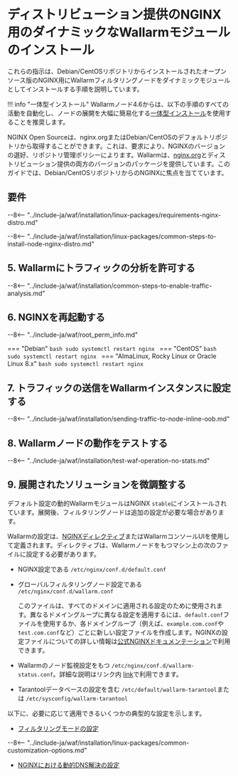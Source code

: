 [img-wl-console-users]:             ../../images/check-user-no-2fa.png
[wallarm-status-instr]:             ../../admin-en/configure-statistics-service.md
[memory-instr]:                     ../../admin-en/configuration-guides/allocate-resources-for-node.md
[waf-directives-instr]:             ../../admin-en/configure-parameters-en.md
[ptrav-attack-docs]:                ../../attacks-vulns-list.md#path-traversal
[attacks-in-ui-image]:           ../../images/admin-guides/test-attacks-quickstart.png
[waf-mode-instr]:                   ../../admin-en/configure-wallarm-mode.md
[logging-instr]:                    ../../admin-en/configure-logging.md
[proxy-balancer-instr]:             ../../admin-en/using-proxy-or-balancer-en.md
[process-time-limit-instr]:         ../../admin-en/configure-parameters-en.md#wallarm_process_time_limit
[configure-selinux-instr]:          ../../admin-en/configure-selinux.md
[configure-proxy-balancer-instr]:   ../../admin-en/configuration-guides/access-to-wallarm-api-via-proxy.md
[update-instr]:                     ../../updating-migrating/nginx-modules.md
[install-postanalytics-docs]:        ../../../admin-en/installation-postanalytics-en/
[versioning-policy]:               ../../updating-migrating/versioning-policy.md#version-list
[dynamic-dns-resolution-nginx]:     ../../admin-en/configure-dynamic-dns-resolution-nginx.md
[ip-lists-docs]:                    ../../user-guides/ip-lists/overview.md
[install-postanalytics-instr]:      ../../admin-en/installation-postanalytics-en.md
[img-node-with-several-instances]:  ../../images/user-guides/nodes/wallarm-node-with-two-instances.png
[img-create-wallarm-node]:      ../../images/user-guides/nodes/create-cloud-node.png
[nginx-custom]:                 ../custom/custom-nginx-version.md
[node-token]:                       ../../quickstart.md#deploy-the-wallarm-filtering-node
[api-token]:                        ../../user-guides/settings/api-tokens.md
[wallarm-token-types]:              ../../user-guides/nodes/nodes.md#api-and-node-tokens-for-node-creation
[platform]:                         ../../installation/supported-deployment-options.md
[inline-docs]:                      ../inline/overview.md
[oob-docs]:                         ../oob/overview.md
[oob-advantages-limitations]:       ../oob/overview.md#advantages-and-limitations
[web-server-mirroring-examples]:    ../oob/web-server-mirroring/overview.md#examples-of-web-server-configuration-for-traffic-mirroring
[img-grouped-nodes]:                ../../images/user-guides/nodes/grouped-nodes.png

# ディストリビューション提供のNGINX用のダイナミックなWallarmモジュールのインストール

これらの指示は、Debian/CentOSリポジトリからインストールされたオープンソース版のNGINX用にWallarmフィルタリングノードをダイナミックモジュールとしてインストールする手順を説明しています。

!!! info "一体型インストール"
    Wallarmノード4.6からは、以下の手順のすべての活動を自動化し、ノードの展開を大幅に簡易化する[一体型インストール](all-in-one.md)を使用することを推奨します。

NGINX Open Sourceは、nginx.orgまたはDebian/CentOSのデフォルトリポジトリから取得することができます。これは、要求により、NGINXのバージョンの選好、リポジトリ管理ポリシーによります。Wallarmは、[nginx.org](dynamic-module.md)とディストリビューション提供の両方のバージョンのパッケージを提供しています。このガイドでは、Debian/CentOSリポジトリからのNGINXに焦点を当てています。

## 要件

--8<-- "../include-ja/waf/installation/linux-packages/requirements-nginx-distro.md"

--8<-- "../include-ja/waf/installation/linux-packages/common-steps-to-install-node-nginx-distro.md"

## 5. Wallarmにトラフィックの分析を許可する

--8<-- "../include-ja/waf/installation/common-steps-to-enable-traffic-analysis.md"

## 6. NGINXを再起動する

--8<-- "../include-ja/waf/root_perm_info.md"

=== "Debian"
    ```bash
    sudo systemctl restart nginx
    ```
=== "CentOS"
    ```bash
    sudo systemctl restart nginx
    ```
=== "AlmaLinux, Rocky Linux or Oracle Linux 8.x"
    ```bash
    sudo systemctl restart nginx
    ```

## 7. トラフィックの送信をWallarmインスタンスに設定する

--8<-- "../include-ja/waf/installation/sending-traffic-to-node-inline-oob.md"

## 8. Wallarmノードの動作をテストする

--8<-- "../include-ja/waf/installation/test-waf-operation-no-stats.md"

## 9. 展開されたソリューションを微調整する

デフォルト設定の動的WallarmモジュールはNGINX `stable`にインストールされています。展開後、フィルタリングノードは追加の設定が必要な場合があります。

Wallarmの設定は、[NGINXディレクティブ](../../admin-en/configure-parameters-en.md)またはWallarmコンソールUIを使用して定義されます。ディレクティブは、Wallarmノードをもつマシン上の次のファイルに設定する必要があります。

* NGINX設定である `/etc/nginx/conf.d/default.conf`
* グローバルフィルタリングノード設定である `/etc/nginx/conf.d/wallarm.conf`

    このファイルは、すべてのドメインに適用される設定のために使用されます。異なるドメイングループに異なる設定を適用するには、`default.conf`ファイルを使用するか、各ドメイングループ（例えば、`example.com.conf`や `test.com.conf`など）ごとに新しい設定ファイルを作成します。NGINXの設定ファイルについての詳しい情報は[公式NGINXドキュメンテーション](https://nginx.org/en/docs/beginners_guide.html)で利用できます。
* Wallarmのノード監視設定をもつ `/etc/nginx/conf.d/wallarm-status.conf`。詳細な説明はリンク内 [link][wallarm-status-instr]で利用できます。
* Tarantoolデータベースの設定を含む `/etc/default/wallarm-tarantool`または `/etc/sysconfig/wallarm-tarantool`

以下に、必要に応じて適用できるいくつかの典型的な設定を示します。

* [フィルタリングモードの設定][waf-mode-instr]

--8<-- "../include-ja/waf/installation/linux-packages/common-customization-options.md"

* [NGINXにおける動的DNS解決の設定][dynamic-dns-resolution-nginx]
